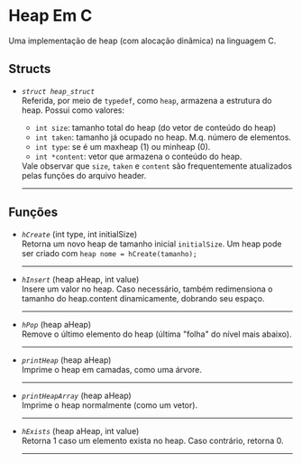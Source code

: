 <h1>Heap Em C</h1>
Uma implementação de heap (com alocação dinâmica) na linguagem C.</br>

<h2>Structs</h2>
<ul>
<li><i><code>struct heap_struct</code></i></li>
Referida, por meio de <code>typedef</code>, como <code>heap</code>, armazena a estrutura do heap. Possui como valores:
  <ul>
    <li><code>int size</code>: tamanho total do heap (do vetor de conteúdo do heap)</li>
    <li><code>int taken</code>: tamanho já ocupado no heap. M.q. número de elementos.</li>
    <li><code>int type</code>: se é um maxheap (1) ou minheap (0).</li>
    <li><code>int *content</code>: vetor que armazena o conteúdo do heap.</li>
  </ul>
  Vale observar que <code>size</code>, <code>taken</code> e <code>content</code> são frequentemente atualizados pelas funções do arquivo header.
<hr/>
</ul>

<h2>Funções</h2>
<ul>
<li><i><code>hCreate</code></i> (int type, int initialSize)</li>
  Retorna um novo heap de tamanho inicial <code>initialSize</code>. Um heap pode ser criado com <code>heap nome = hCreate(tamanho);</code> 
<hr/>

<li><i><code>hInsert</code></i> (heap aHeap, int value)</code></li>
  Insere um valor no heap. Caso necessário, também redimensiona o tamanho do heap.content dinamicamente, dobrando seu espaço.
<hr/>

<li><i><code>hPop</code></i> (heap aHeap)</code></li>
  Remove o último elemento do heap (última "folha" do nível mais abaixo).
<hr/>

<li><i><code>printHeap</code></i> (heap aHeap)</code></li>
  Imprime o heap em camadas, como uma árvore.
<hr/>

<li><i><code>printHeapArray</code></i> (heap aHeap)</code></li>
  Imprime o heap normalmente (como um vetor).
<hr/>

<li><i><code>hExists</code></i> (heap aHeap, int value)</code></li>
  Retorna 1 caso um elemento exista no heap. Caso contrário, retorna 0.
<hr/>
